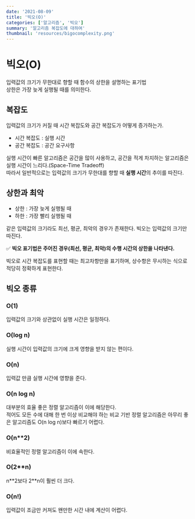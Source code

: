 ```yaml
---
date: '2021-08-09'
title: '빅오(O)'
categories: ['알고리즘', '빅오']
summary: '알고리즘 복잡도에 대하여'
thumbnail: 'resources/bigocomplexity.png'
---
```


# 빅오(O)

입력값의 크기가 무한대로 향할 때 함수의 상한을 설명하는 표기법  
상한은 가장 늦게 실행될 때를 의미한다.

## 복잡도

입력값의 크기가 커질 때 시간 복잡도와 공간 복잡도가 어떻게 증가하는가.

- 시간 복잡도 : 실행 시간
- 공간 복잡도 : 공간 요구사항

실행 시간이 빠른 알고리즘은 공간을 많이 사용하고, 공간을 적게 차지하는 알고리즘은 실행 시간이 느리다.(Space-Time Tradeoff)  
따라서 일반적으로는 입력값의 크기가 무한대를 향할 때 **실행 시간**의 추이를 따진다.

## 상한과 최악

- 상한 : 가장 늦게 실행될 때
- 하한 : 가장 빨리 실행될 때

같은 입력값의 크기라도 최선, 평균, 최악의 경우가 존재한다. 빅오는 입력값의 크기만 따진다.

✅ **빅오 표기법은 주어진 경우(최선, 평균, 최악)의 수행 시간의 상한을 나타낸다.**

빅오로 시간 복잡도를 표현할 때는 최고차항만을 표기하며, 상수항은 무시하는 식으로 적당히 정확하게 표현한다.

## 빅오 종류

### O(1)

입력값의 크기와 상관없이 실행 시간은 일정하다.

### O(log n)

실행 시간이 입력값의 크기에 크게 영향을 받지 않는 편이다.

### O(n)

입력값 만큼 실행 시간에 영향을 준다.

### O(n log n)

대부분의 효율 좋은 정렬 알고리즘이 이에 해당한다.  
적어도 모든 수에 대해 한 번 이상 비교해야 하는 비교 기반 정렬 알고리즘은 아무리 좋은 알고리즘도 O(n log n)보다 빠르기 어렵다.

### O(n\*\*2)

비효율적인 정렬 알고리즘이 이에 속한다.

### O(2\*\*n)

n\*\*2보다 2\*\*n이 훨씬 더 크다.

### O(n!)

입력값이 조금만 커져도 왠만한 시간 내에 계산이 어렵다.
